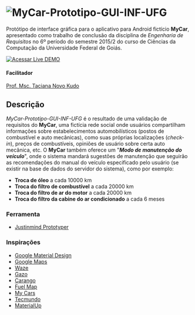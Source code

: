 ![MyCar-Prototipo-GUI-INF-UFG](https://rawgit.com/gustavosotnas/MyCar-Prototipo-GUI-INF-UFG/master/Desenhos%20do%20protótipo/MyCar.svg)
==============================================

Protótipo de interface gráfica para o aplicativo para Android fictício **MyCar**, apresentado como trabalho de conclusão da disciplina de *Engenharia de Requisitos* no 6º período do semestre 2015/2 do curso de Ciências da Computação da Universidade Federal de Goiás.

<!-- Usando botão gerado dinamicamente pelo dabuttonfactory.com -->
[![Acessar Live DEMO](http://dabuttonfactory.com/button.png?t=ACESSAR&f=Roboto-Bold&ts=14&tc=fff&hp=16&vp=8&c=2&bgt=unicolored&bgc=009688&shs=2&shc=eee&sho=s)](http://gustavosotnas.github.io/MyCar)

#### Facilitador

[Prof. Msc. Taciana Novo Kudo](mailto:taciana@inf.ufg.br)

Descrição
---------

*MyCar-Prototipo-GUI-INF-UFG* é o resultado de uma validação de requisitos do **MyCar**, uma fictícia rede social onde usuários compartilham informações sobre estabelecimentos automobilísticos (postos de combustível e auto mecânicas), como suas próprias localizações (*check-in*), preços de combustíveis, opiniões de usuário sobre certa auto mecânica, etc. O **MyCar** também oferece um "***Modo de manutenção do veículo***", onde o sistema mandará sugestões de manutenção que seguirão as recomendações do manual do veículo especificado pelo usuário (se existir na base de dados do servidor do sistema), como por exemplo:

- **Troca de óleo** a cada 10000 km
- **Troca do filtro de combustível** a cada 20000 km
- **Troca do filtro de ar do motor** a cada 20000 km
- **Troca do filtro da cabine do ar condicionado** a cada 6 meses

### Ferramenta

* [Justinmind Prototyper](http://www.justinmind.com)

### Inspirações

* [Google Material Design](http://www.google.com/design/spec/material-design/introduction.html)
* [Google Maps](https://play.google.com/store/apps/details?id=com.google.android.apps.maps)
* [Waze](https://play.google.com/store/apps/details?id=com.waze)
* [Gazo](https://play.google.com/store/apps/details?id=br.com.neoway.gazo)
* [Carango](https://play.google.com/store/apps/details?id=br.com.carango)
* [Fuel Map](https://play.google.com/store/apps/details?id=au.com.fuelmap)
* [My Cars](https://play.google.com/store/apps/details?id=com.aguirre.android.mycar.activity)
* [Tecmundo](http://www.tecmundo.com.br)
* [MaterialUp](http://www.materialup.com)
